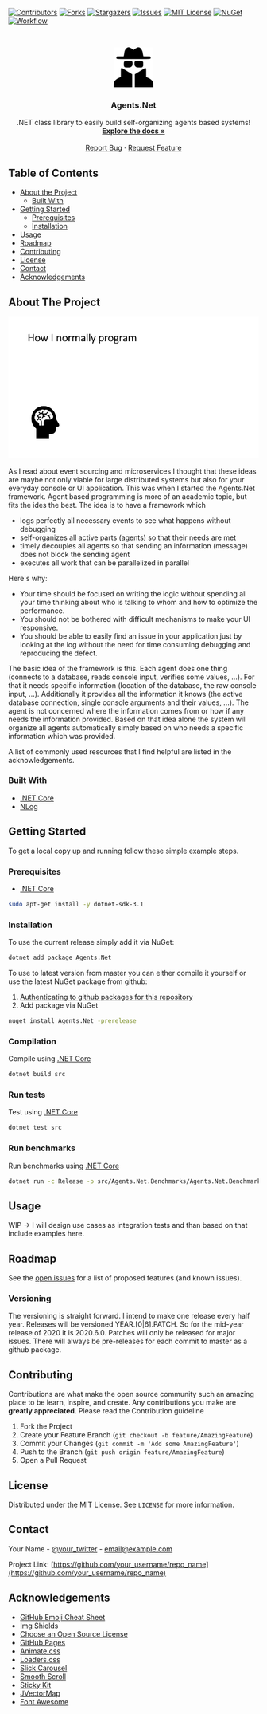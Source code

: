 <!-- PROJECT SHIELDS -->
<!--
*** I'm using markdown "reference style" links for readability.
*** Reference links are enclosed in brackets [ ] instead of parentheses ( ).
*** See the bottom of this document for the declaration of the reference variables
*** https://www.markdownguide.org/basic-syntax/#reference-style-links
-->
[![Contributors][contributors-shield]][contributors-url]
[![Forks][forks-shield]][forks-url]
[![Stargazers][stars-shield]][stars-url]
[![Issues][issues-shield]][issues-url]
[![MIT License][license-shield]][license-url]
[![NuGet][nuget-shield]][nuget-url]
[![Workflow][workflow-shield]][workflow-url]


<!-- PROJECT LOGO -->
<br />
<p align="center">
  <a href="https://github.com/agents-net/agents.net">
    <img src="images/logo.png" alt="Logo" width="80" height="80">
  </a>

  <h3 align="center">Agents.Net</h3>

  <p align="center">
    .NET class library to easily build self-organizing agents based systems!
    <br />
    <a href="https://github.com/agents-net/agents.net/wiki"><strong>Explore the docs »</strong></a>
    <br />
    <br />
    <a href="https://github.com/othneildrew/Best-README-Template/issues">Report Bug</a>
    ·
    <a href="https://github.com/othneildrew/Best-README-Template/issues">Request Feature</a>
  </p>
</p>



<!-- TABLE OF CONTENTS -->
## Table of Contents

* [About the Project](#about-the-project)
  * [Built With](#built-with)
* [Getting Started](#getting-started)
  * [Prerequisites](#prerequisites)
  * [Installation](#installation)
* [Usage](#usage)
* [Roadmap](#roadmap)
* [Contributing](#contributing)
* [License](#license)
* [Contact](#contact)
* [Acknowledgements](#acknowledgements)



<!-- ABOUT THE PROJECT -->
## About The Project

[![Agents.Net Intro][product-screenshot]][product-homepage]

As I read about event sourcing and microservices I thought that these ideas are maybe not only viable for large distributed systems but also for your everyday console or UI application. This was when I started the Agents.Net framework. Agent based programming is more of an academic topic, but fits the ides the best. The idea is to have a framework which 
* logs perfectly all necessary events to see what happens without debugging
* self-organizes all active parts (agents) so that their needs are met
* timely decouples all agents so that sending an information (message) does not block the sending agent
* executes all work that can be parallelized in parallel

Here's why:
* Your time should be focused on writing the logic without spending all your time thinking about who is talking to whom and how to optimize the performance.
* You should not be bothered with difficult mechanisms to make your UI responsive.
* You should be able to easily find an issue in your application just by looking at the log without the need for time consuming debugging and reproducing the defect.

The basic idea of the framework is this. Each agent does one thing (connects to a database, reads console input, verifies some values, ...). For that it needs specific information (location of the database, the raw console input, ...). Additionally it provides all the information it knows (the active database connection, single console arguments and their values, ...). The agent is not concerned where the information comes from or how if any needs the information provided. Based on that idea alone the system will organize all agents automatically simply based on who needs a specific information which was provided.

A list of commonly used resources that I find helpful are listed in the acknowledgements.

### Built With
* [.NET Core][dotnet-core-website]
* [NLog](https://nlog-project.org/)



<!-- GETTING STARTED -->
## Getting Started

To get a local copy up and running follow these simple example steps.

### Prerequisites

* [.NET Core](https://dotnet.microsoft.com/download/dotnet-core)
```sh
sudo apt-get install -y dotnet-sdk-3.1
```

### Installation

To use the current release simply add it via NuGet:
```sh
dotnet add package Agents.Net
```
To use to latest version from master you can either compile it yourself or use the latest NuGet package from github:

 1. [Authenticating to github packages for this repository][github-package-auth]
 2. Add package via NuGet
```sh
nuget install Agents.Net -prerelease
```

### Compilation

Compile using [.NET Core][dotnet-core-website]
```sh
dotnet build src
```

### Run tests

Test using [.NET Core][dotnet-core-website]
```sh
dotnet test src
```

### Run benchmarks

Run benchmarks using [.NET Core][dotnet-core-website]
```sh
dotnet run -c Release -p src/Agents.Net.Benchmarks/Agents.Net.Benchmarks.csproj
```



<!-- USAGE EXAMPLES -->
## Usage


WIP -> I will design use cases as integration tests and than based on that include examples here.



<!-- ROADMAP -->
## Roadmap

See the [open issues][issues-url] for a list of proposed features (and known issues).

### Versioning

The versioning is straight forward. I intend to make one release every half year. Releases will be versioned YEAR.[0|6].PATCH. So for the mid-year release of 2020 it is 2020.6.0. Patches will only be released for major issues. There will always be pre-releases for each commit to master  as a github package.


<!-- CONTRIBUTING -->
## Contributing

Contributions are what make the open source community such an amazing place to be learn, inspire, and create. Any contributions you make are **greatly appreciated**. Please read the Contribution guideline 

1. Fork the Project
2. Create your Feature Branch (`git checkout -b feature/AmazingFeature`)
3. Commit your Changes (`git commit -m 'Add some AmazingFeature'`)
4. Push to the Branch (`git push origin feature/AmazingFeature`)
5. Open a Pull Request



<!-- LICENSE -->
## License

Distributed under the MIT License. See `LICENSE` for more information.



<!-- CONTACT -->
## Contact

Your Name - [@your_twitter](https://twitter.com/your_username) - email@example.com

Project Link: [https://github.com/your_username/repo_name](https://github.com/your_username/repo_name)



<!-- ACKNOWLEDGEMENTS -->
## Acknowledgements
* [GitHub Emoji Cheat Sheet](https://www.webpagefx.com/tools/emoji-cheat-sheet)
* [Img Shields](https://shields.io)
* [Choose an Open Source License](https://choosealicense.com)
* [GitHub Pages](https://pages.github.com)
* [Animate.css](https://daneden.github.io/animate.css)
* [Loaders.css](https://connoratherton.com/loaders)
* [Slick Carousel](https://kenwheeler.github.io/slick)
* [Smooth Scroll](https://github.com/cferdinandi/smooth-scroll)
* [Sticky Kit](http://leafo.net/sticky-kit)
* [JVectorMap](http://jvectormap.com)
* [Font Awesome](https://fontawesome.com)





<!-- MARKDOWN LINKS & IMAGES -->
<!-- https://www.markdownguide.org/basic-syntax/#reference-style-links -->
[contributors-shield]: https://img.shields.io/github/contributors/agents-net/agents.net.svg?style=flat-square
[contributors-url]: https://github.com/agents-net/agents.net/graphs/contributors
[forks-shield]: https://img.shields.io/github/forks/agents-net/agents.net.svg?style=flat-square
[forks-url]: https://github.com/agents-net/agents.net/network/members
[stars-shield]: https://img.shields.io/github/stars/agents-net/agents.net.svg?style=flat-square
[stars-url]: https://github.com/agents-net/agents.net/stargazers
[issues-shield]: https://img.shields.io/github/issues/agents-net/agents.net.svg?style=flat-square
[issues-url]: https://github.com/agents-net/agents.net/issues
[license-shield]: https://img.shields.io/github/license/agents-net/agents.net.svg?style=flat-square
[license-url]: https://github.com/agents-net/agents.net/blob/master/LICENSE
[nuget-shield]:https://img.shields.io/nuget/v/Agents.Net?style=flat-square
[nuget-url]:https://www.nuget.org/packages/Agents.Net
[workflow-shield]:https://img.shields.io/github/workflow/status/agents-net/agents.net/Build%2C%20Test%20and%20Publish?style=flat-square
[workflow-url]:https://github.com/agents-net/agents.net/actions?query=workflow%3A"Build%2C+Test+and+Publish"
[product-screenshot]: images/AgentsNetGif.gif
[product-homepage]:https://github.com/agents-net/agents.net
[dotnet-core-website]:https://dotnet.microsoft.com/
[github-package-auth]:https://docs.github.com/en/packages/using-github-packages-with-your-projects-ecosystem/configuring-dotnet-cli-for-use-with-github-packages#authenticating-to-github-packages
<!--stackedit_data:
eyJoaXN0b3J5IjpbNjE0ODU1MzkwLC0yNDMyNDU5MjgsLTE2OD
Y2NTA1MTgsLTg2MTY4NDYyMSwtMTY3NzIzMTk2MSwtNDA3NDAx
OTA4LC0xNzI3NTY1OTE1LDQzNDAyOTU1MF19
-->